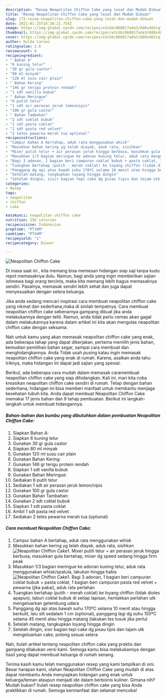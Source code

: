 ```yaml
---
description: "Resep Neapolitan Chiffon Cake yang lezat dan Mudah Dibuat"
title: "Resep Neapolitan Chiffon Cake yang lezat dan Mudah Dibuat"
slug: 172-resep-neapolitan-chiffon-cake-yang-lezat-dan-mudah-dibuat
date: 2021-01-25T16:38:21.754Z
image: https://img-global.cpcdn.com/recipes/e3cbbc068817ada3/680x482cq70/neapolitan-chiffon-cake-foto-resep-utama.jpg
thumbnail: https://img-global.cpcdn.com/recipes/e3cbbc068817ada3/680x482cq70/neapolitan-chiffon-cake-foto-resep-utama.jpg
cover: https://img-global.cpcdn.com/recipes/e3cbbc068817ada3/680x482cq70/neapolitan-chiffon-cake-foto-resep-utama.jpg
author: Hulda Carson
ratingvalue: 3.6
reviewcount: 8
recipeingredient:
- " Bahan A"
- "6 kuning telur"
- "30 gr gula castor"
- "80 ml minyak"
- "120 ml susu cair plain"
- " Bahan Kering"
- "146 gr terigu protein rendah"
- "1 sdt vanilla bubuk"
- " Bahan Meringue"
- "6 putih telur"
- "1 sdt air perasan jeruk lemonnipis"
- "100 gr gula castor"
- " Bahan Tambahan"
- "2 sdt coklat bubuk"
- "1 sdt pasta coklat"
- "1 sdt pasta red velvet"
- "2 tetes pewarna merah tua optional"
recipeinstructions:
- "Campur bahan A bertahap, aduk rata menggunakan whisk"
- "Masukkan bahan kering yg telah diayak, aduk rata, sisihkan"
- "Mixer putih telur + air perasan jeruk hingga berbusa, masukkan gula bertahap, mixer dg speed sedang hingga firm peak"
- "Masukkan 1/3 bagian meringue ke adonan kuning telur, aduk rata menggunakan whisk/spatula, lakukan hingga habis"
- "Bagi 3 adonan, 1 bagian beri campuran coklat bubuk + pasta coklat, 1 bagian beri campuran pasta red velvet + pewarna (jika pakai), aduk rata perlahan"
- "Tuangkan bertahap (putih - merah coklat) ke loyang chiffon (tidak dioles apapun), taburi coklat bubuk di setiap lapisan, hentakkan perlahan utk mengeluarkan gelembung udara"
- "Panggang dg api atas bawah suhu 170ºC selama 10 menit atau hingga berkulit, lalu slit sedalam 1 cm (optional), panggang lagi dg suhu 150ºC selama 45 menit atau hingga matang (lakukan tes tusuk jika perlu)"
- "Setelah matang, tangkupkan loyang hingga dingin"
- "Setelah dingin, sisir bagian tepi cake dg pisau tipis dan tajam utk mengeluarkan cake, potong sesuai selera"
categories:
- Resep
tags:
- neapolitan
- chiffon
- cake

katakunci: neapolitan chiffon cake 
nutrition: 256 calories
recipecuisine: Indonesian
preptime: "PT34M"
cooktime: "PT44M"
recipeyield: "1"
recipecategory: Dinner

---
```



![Neapolitan Chiffon Cake](https://img-global.cpcdn.com/recipes/e3cbbc068817ada3/680x482cq70/neapolitan-chiffon-cake-foto-resep-utama.jpg)

Di masa  saat ini , kita memang bisa memesan hidangan siap saji tanpa kudu repot memasaknya dulu. Namun, bagi anda yang ingin memberikan sajian istimewa bagi orang tercinta, maka kita memang lebih bagus memasaknya sendiri. Pasalnya, memasak sendiri lebih sehat dan juga dapat menyesuaikan dengan selera keluarga.

Jika anda sedang mencari inspirasi cara membuat neapolitan chiffon cake yang nikmat dan sederhana,maka di sinilah tempatnya. Cara membuat neapolitan chiffon cake  sebenarnya gampang dibuat jika anda melakukannya dengan teliti. Namun, anda tidak perlu cemas akan gagal dalam melakukannya 
karena dalam artikel ini kita akan mengulas neapolitan chiffon cake dengan seksama.  



Nah untuk kamu yang akan memasak neapolitan chiffon cake yang enak, ada beberapa tahap yang dapat dikerjakan, pertama memilih jenis bahan, kemudian pemilihan bahan segar, sampai cara membuat dan menghidangkannya. Anda Tidak usah pusing kalau ingin memasak neapolitan chiffon cake yang enak di rumah. Karena, asalkan anda  tahu triknya, maka hidangan ini dapat jadi sajian yang spesial.

Berikut, ada beberapa cara mudah dalam memasak caramembuat neapolitan chiffon cake yang siap dihidangkan. Kali ini, mari kita coba kreasikan neapolitan chiffon cake sendiri di rumah. Tetap dengan bahan sederhana, hidangan ini bisa memberi manfaat untuk membantu menjaga kesehatan tubuh kita. Anda dapat membuat Neapolitan Chiffon Cake memakai 17 jenis bahan dan 9 tahap pembuatan. Berikut ini langkah-langkah untuk membuat hidangannya.

<!--inarticleads1-->

##### Bahan-bahan dan bumbu yang dibutuhkan dalam pembuatan Neapolitan Chiffon Cake:

1. Siapkan  Bahan A:
1. Siapkan 6 kuning telur
1. Gunakan 30 gr gula castor
1. Siapkan 80 ml minyak
1. Gunakan 120 ml susu cair plain
1. Gunakan  Bahan Kering:
1. Gunakan 146 gr terigu protein rendah
1. Siapkan 1 sdt vanilla bubuk
1. Gunakan  Bahan Meringue:
1. Sediakan 6 putih telur
1. Sediakan 1 sdt air perasan jeruk lemon/nipis
1. Gunakan 100 gr gula castor
1. Gunakan  Bahan Tambahan:
1. Gunakan 2 sdt coklat bubuk
1. Siapkan 1 sdt pasta coklat
1. Ambil 1 sdt pasta red velvet
1. Sediakan 2 tetes pewarna merah tua (optional)




<!--inarticleads2-->

##### Cara membuat Neapolitan Chiffon Cake:

1. Campur bahan A bertahap, aduk rata menggunakan whisk
1. Masukkan bahan kering yg telah diayak, aduk rata, sisihkan
<img src="//assets-global.cpcdn.com/assets/icons/button_play-2c75c40dde080a61004c1f40b05d8f140eaff45d7e9e6481dc71c63d2e7c4909.png" alt="Neapolitan Chiffon Cake">1. Mixer putih telur + air perasan jeruk hingga berbusa, masukkan gula bertahap, mixer dg speed sedang hingga firm peak
1. Masukkan 1/3 bagian meringue ke adonan kuning telur, aduk rata menggunakan whisk/spatula, lakukan hingga habis
<img src="//assets-global.cpcdn.com/assets/icons/button_play-2c75c40dde080a61004c1f40b05d8f140eaff45d7e9e6481dc71c63d2e7c4909.png" alt="Neapolitan Chiffon Cake">1. Bagi 3 adonan, 1 bagian beri campuran coklat bubuk + pasta coklat, 1 bagian beri campuran pasta red velvet + pewarna (jika pakai), aduk rata perlahan
1. Tuangkan bertahap (putih - merah coklat) ke loyang chiffon (tidak dioles apapun), taburi coklat bubuk di setiap lapisan, hentakkan perlahan utk mengeluarkan gelembung udara
1. Panggang dg api atas bawah suhu 170ºC selama 10 menit atau hingga berkulit, lalu slit sedalam 1 cm (optional), panggang lagi dg suhu 150ºC selama 45 menit atau hingga matang (lakukan tes tusuk jika perlu)
1. Setelah matang, tangkupkan loyang hingga dingin
1. Setelah dingin, sisir bagian tepi cake dg pisau tipis dan tajam utk mengeluarkan cake, potong sesuai selera




Nah, itulah artikel tentang  neapolitan chiffon cake  yang praktis dan gampang dilakukan versi kami. Semoga kamu bisa melakukannya dengan hasil yang dapat membuat keluarga di rumah senang. 

Terima kasih kamu telah menggunakan resep yang kami tampilkan di sini. Besar harapan kami, olahan  Neapolitan Chiffon Cake yang mudah di atas dapat membantu Anda menyiapkan hidangan yang enak untuk keluarga/teman ataupun menjadi ide dalam berbisnis kuliner. Gimana nih? Mudah bukan? Itulah resep neapolitan chiffon cake yang bisa Anda praktikkan di rumah. Semoga bermanfaat dan selamat mencoba!

